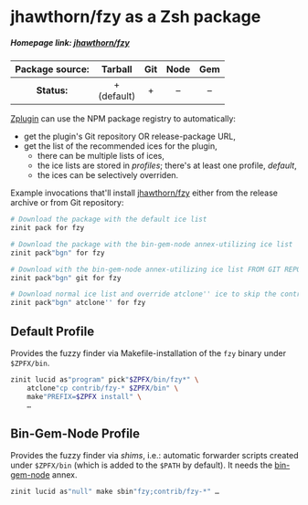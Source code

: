 # jhawthorn/fzy as a Zsh package

##### Homepage link: [jhawthorn/fzy](https://github.com/jhawthorn/fzy)

| **Package source:** |     Tarball      | Git | Node | Gem |
| :-----------------: | :--------------: | :-: | :--: | :-: |
|     **Status:**     | + <br> (default) |  +  |  –   |  –  |

[Zplugin](https://github.com/zdharma-continuum/zinit) can use the NPM package registry to automatically:

- get the plugin's Git repository OR release-package URL,
- get the list of the recommended ices for the plugin,
  - there can be multiple lists of ices,
  - the ice lists are stored in *profiles*; there's at least one profile, *default*,
  - the ices can be selectively overriden.

Example invocations that'll install [jhawthorn/fzy](https://github.com/jhawthorn/fzy) either from the release archive or
from Git repository:

```zsh
# Download the package with the default ice list
zinit pack for fzy

# Download the package with the bin-gem-node annex-utilizing ice list
zinit pack"bgn" for fzy

# Download with the bin-gem-node annex-utilizing ice list FROM GIT REPOSITORY
zinit pack"bgn" git for fzy

# Download normal ice list and override atclone'' ice to skip the contrib scripts
zinit pack"bgn" atclone'' for fzy
```

## Default Profile

Provides the fuzzy finder via Makefile-installation of the `fzy` binary under `$ZPFX/bin`.

```zsh
zinit lucid as"program" pick"$ZPFX/bin/fzy*" \
    atclone"cp contrib/fzy-* $ZPFX/bin" \
    make"PREFIX=$ZPFX install" \
    …
```

## Bin-Gem-Node Profile

Provides the fuzzy finder via *shims*, i.e.: automatic forwarder scripts created under `$ZPFX/bin` (which is added to
the `$PATH` by default). It needs the [bin-gem-node](https://github.com/zdharma-continuum/zinit-annex-bin-gem-node)
annex.

```zsh
zinit lucid as"null" make sbin"fzy;contrib/fzy-*" …
```

<!-- vim:set ft=markdown tw=80 fo+=an1 autoindent: -->
